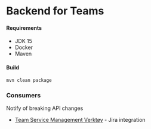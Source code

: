 # Backend for Teams

#### Requirements

 * JDK 15
 * Docker
 * Maven
 
 
#### Build 
`mvn clean package`


### Consumers

Notify of breaking API changes

* [Team Service Management Verktøy](https://teamkatalog.nais.adeo.no/team/58e13f96-774e-4a0b-a608-aef6958bb9a4) - Jira integration